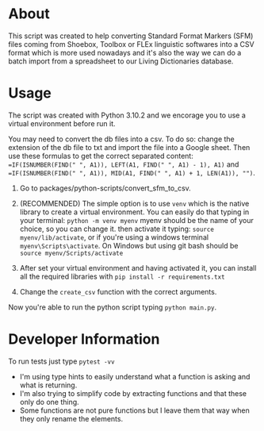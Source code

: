 # About

This script was created to help converting Standard Format Markers (SFM) files coming from Shoebox, Toolbox or FLEx linguistic softwares into a CSV format which is more used nowadays and it's also the way we can do a batch import from a spreadsheet to our Living Dictionaries database.

# Usage

The script was created with Python 3.10.2 and we encorage you to use a virtual environment before run it.

You may need to convert the db files into a csv. To do so: change the extension of the db file to txt and import the file into a Google sheet.
Then use these formulas to get the correct separated content: `=IF(ISNUMBER(FIND(" ", A1)), LEFT(A1, FIND(" ", A1) - 1), A1)` and `=IF(ISNUMBER(FIND(" ", A1)), MID(A1, FIND(" ", A1) + 1, LEN(A1)), "")`.


1. Go to packages/python-scripts/convert_sfm_to_csv.

2. (RECOMMENDED) The simple option is to use `venv` which is the native library to create a virtual environment. You can easily do that typing in your terminal:
   `python -m venv myenv` myenv should be the name of your choice, so you can change it.
   then activate it typing: `source myenv/lib/activate`, or if you're using a windows terminal `myenv\Scripts\activate`. On Windows but using git bash should be `source myenv/Scripts/activate`

3. After set your virtual environment and having activated it, you can install all the required libraries with `pip install -r requirements.txt`
4. Change the `create_csv` function with the correct arguments. 

Now you're able to run the python script typing `python main.py`.

# Developer Information

To run tests just type `pytest -vv`

- I'm using type hints to easily understand what a function is asking and what is returning.
- I'm also trying to simplify code by extracting functions and that these only do one thing.
- Some functions are not pure functions but I leave them that way when they only rename the elements.

<!-- ## Prepare for export:

1. create string per \\lx (using split)
2. ~~replace spaces for commas~~ use an editable separator
3. create set of headers

## Export to CSV:

4. set headers (array)
5. create an array of python dictionaries
6. create the correct CSV file -->
